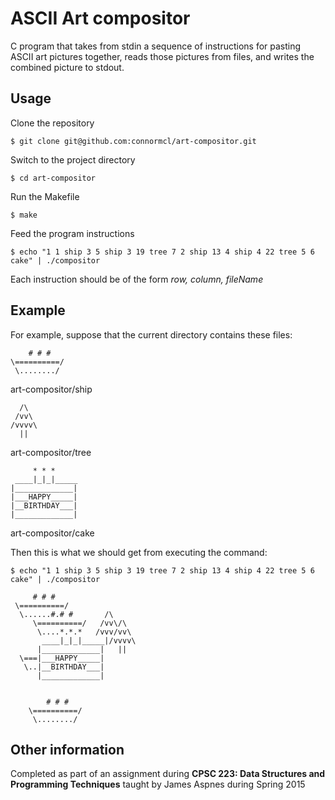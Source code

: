 # ASCII Art compositor
C program that takes from stdin a sequence of instructions for pasting ASCII art pictures together, reads those pictures from files, and writes the combined picture to stdout.

## Usage
Clone the repository
```
$ git clone git@github.com:connormcl/art-compositor.git
```
Switch to the project directory
```
$ cd art-compositor
```
Run the Makefile
```
$ make
```
Feed the program instructions
```
$ echo "1 1 ship 3 5 ship 3 19 tree 7 2 ship 13 4 ship 4 22 tree 5 6 cake" | ./compositor
```
Each instruction should be of the form *row, column, fileName*

## Example
For example, suppose that the current directory contains these files:
```
    # # #
\==========/
 \......../
```
art-compositor/ship
```
  /\
 /vv\
/vvvv\
  ||
```
art-compositor/tree
```
     * * *
 ____|_|_|_____ 
|_____________|
|___HAPPY_____|
|__BIRTHDAY___|
|_____________|
```
art-compositor/cake


Then this is what we should get from executing the command:
```
$ echo "1 1 ship 3 5 ship 3 19 tree 7 2 ship 13 4 ship 4 22 tree 5 6 cake" | ./compositor

     # # #
 \==========/
  \......#.# #       /\
     \==========/   /vv\/\
      \....*.*.*   /vvv/vv\
       ____|_|_|_____|/vvvv\
      |_____________|   ||
  \===|___HAPPY_____|
   \..|__BIRTHDAY___|
      |_____________|


        # # #
    \==========/
     \......../
```

## Other information
Completed as part of an assignment during **CPSC 223: Data Structures and Programming Techniques** taught by James Aspnes during Spring 2015
